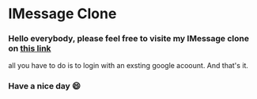# IMessage Clone

### Hello everybody, please feel free to visite my IMessage clone on [this link](https://imessage-clone-eaaaf.web.app/)  
all you have to do is to login with an exsting google   acoount. And that's it.
### Have a nice day :smile: